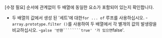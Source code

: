 [수정 필요]
순서에 관계없이 두 배열에 동일한 요소가 포함되어 있는지 확인합니다.

- 두 배열의 값에서 생성 된 '세트'에 대한`for ... of` 루프를 사용하십시오.
-`array.prototype.filter ()`를 사용하여 두 배열에서 각 별개의 값의 발생량을 비교하십시오.
-``galse '반환````````true' '가 있으면``false'.